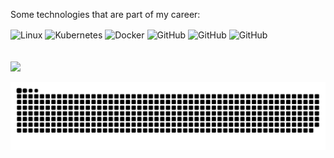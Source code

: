 Some technologies that are part of my career:

<div align="left">
<img align="center" alt="Linux" height="30" width="40" src="https://cdn.jsdelivr.net/gh/devicons/devicon/icons/linux/linux-original.svg"
style="max-width:100%;">  
<img align="center" alt="Kubernetes" height="30" width="40" src="https://cdn.jsdelivr.net/gh/devicons/devicon/icons/kubernetes/kubernetes-plain-wordmark.svg" style="max-width:100%;">
<img align="center" alt="Docker" height="30" width="40" src="https://cdn.jsdelivr.net/gh/devicons/devicon/icons/docker/docker-plain-wordmark.svg"
style="max-width:100%;">
<img align="center" alt="GitHub" height="30" width="40" src="https://cdn.jsdelivr.net/gh/devicons/devicon/icons/git/git-original-wordmark.svg"
style="max-width:100%;">
<img align="center" alt="GitHub" height="30" width="40" src="https://cdn.jsdelivr.net/gh/devicons/devicon/icons/jenkins/jenkins-original.svg"
style="max-width:100%;">
<img align="center" alt="GitHub" height="30" width="40" src="https://cdn.jsdelivr.net/gh/devicons/devicon/icons/amazonwebservices/amazonwebservices-original-wordmark.svg"
style="max-width:100%;">


</div>

<br/>
    
<br/>
    
<div>
  <a href="https://www.linkedin.com/in/allyssonlara/" rel="nofollow"><img src="https://camo.githubusercontent.com/c00f87aeebbec37f3ee0857cc4c20b21fefde8a96caf4744383ebfe44a47fe3f/68747470733a2f2f696d672e736869656c64732e696f2f62616467652f2d4c696e6b6564496e2d2532333030373742353f7374796c653d666f722d7468652d6261646765266c6f676f3d6c696e6b6564696e266c6f676f436f6c6f723d7768697465" data-canonical- </a>
</div> 
    
![Snake animation](https://github.com/allyssonlara/allyssonlara/blob/output/github-contribution-grid-snake.svg)
